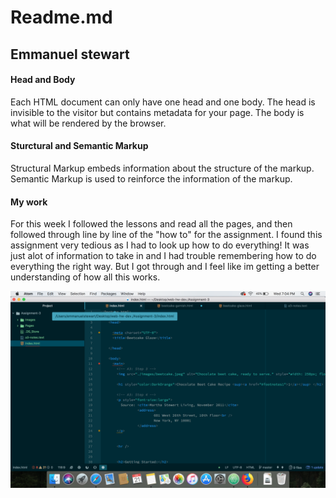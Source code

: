 # Readme.md
## Emmanuel stewart
#### Head and Body
Each HTML document can only have one head and one body.
The head is invisible to the visitor but contains metadata for your page.
The body is what will be rendered by the browser.

#### Sturctural and Semantic Markup
Structural Markup embeds information about the structure of the markup.
Semantic Markup is used to reinforce the information of the markup.

#### My work
For this week I followed the lessons and read all the pages, and then followed through line by line of the "how to" for the assignment. I found this assignment very tedious as I had to look up how to do everything! It was just alot of information to take in and I had trouble remembering how to do everything the right way. But I got through and I feel like im getting a better understanding of how all this works.

![workspace](./Images/workspace.png)
